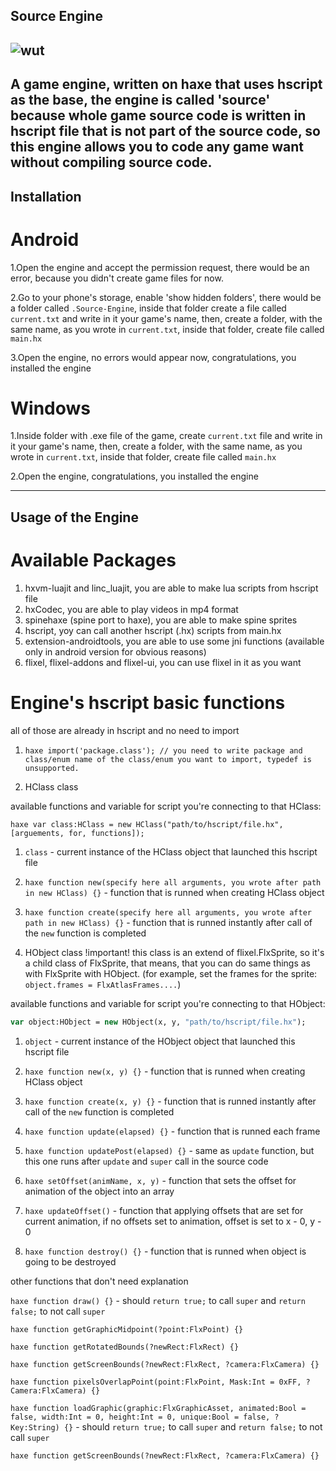 ## Source Engine
![wut](https://raw.githubusercontent.com/Sirox228/Source-Engine/master/icon.png)
---
A game engine, written on haxe that uses hscript as the base, the engine is called 'source' because whole game source code is written in hscript file that is not part of the source code, so this engine allows you to code any game want without compiling source code.
---
## Installation
# Android
1.Open the engine and accept the permission request, there would be an error, because you didn't create game files for now.

2.Go to your phone's storage, enable 'show hidden folders', there would be a folder called ```.Source-Engine```, inside that folder create a file called ```current.txt``` and write in it your game's name, then, create a folder, with the same name, as you wrote in ```current.txt```, inside that folder, create file called ```main.hx```

3.Open the engine, no errors would appear now, congratulations, you installed the engine

# Windows

1.Inside folder with .exe file of the game, create ```current.txt``` file and write in it your game's name, then, create a folder, with the same name, as you wrote in ```current.txt```, inside that folder, create file called ```main.hx```

2.Open the engine, congratulations, you installed the engine

---
## Usage of the Engine
# Available Packages
1. hxvm-luajit and linc_luajit, you are able to make lua scripts from hscript file
2. hxCodec, you are able to play videos in mp4 format
3. spinehaxe (spine port to haxe), you are able to make spine sprites
3. hscript, yoy can call another hscript (.hx) scripts from main.hx
4. extension-androidtools, you are able to use some jni functions (available only in android version for obvious reasons)
5. flixel, flixel-addons and flixel-ui, you can use flixel in it as you want

# Engine's hscript basic functions
all of those are already in hscript and no need to import

1. ```haxe import('package.class'); // you need to write package and class/enum name of the class/enum you want to import, typedef is unsupported.```

2. HClass class

available functions and variable for script you're connecting to that HClass:

```haxe var class:HClass = new HClass("path/to/hscript/file.hx", [arguements, for, functions]);```

1. ```class``` - current instance of the HClass object that launched this hscript file

2. ```haxe function new(specify here all arguments, you wrote after path in new HClass) {}``` - function that is runned when creating HClass object

3. ```haxe function create(specify here all arguments, you wrote after path in new HClass) {}``` - function that is runned instantly after call of the ```new``` function is completed

3. HObject class 
!important! this class is an extend of flixel.FlxSprite, so it's a child class of FlxSprite,
that means, that you can do same things as with FlxSprite with HObject.
(for example, set the frames for the sprite: ```object.frames = FlxAtlasFrames....```)

available functions and variable for script you're connecting to that HObject:

```haxe
var object:HObject = new HObject(x, y, "path/to/hscript/file.hx");
```

1. ```object``` - current instance of the HObject object that launched this hscript file

2. ```haxe function new(x, y) {}``` - function that is runned when creating HClass object

3. ```haxe function create(x, y) {}``` - function that is runned instantly after call of the ```new``` function is completed

4. ```haxe function update(elapsed) {}``` - function that is runned each frame

5. ```haxe function updatePost(elapsed) {}``` - same as ```update``` function, but this one runs after ```update``` and ```super``` call in the source code

6. ```haxe setOffset(animName, x, y)``` - function that sets the offset for animation of the object into an array

7. ```haxe updateOffset()``` - function that applying offsets that are set for current animation, if no offsets set to animation, offset is set to x - 0, y - 0

4. ```haxe function destroy() {}``` - function that is runned when object is going to be destroyed

other functions that don't need explanation

```haxe function draw() {}``` - should ```return true;``` to call ```super``` and ```return false;``` to not call ```super```

```haxe function getGraphicMidpoint(?point:FlxPoint) {}```

```haxe function getRotatedBounds(?newRect:FlxRect) {}```

```haxe function getScreenBounds(?newRect:FlxRect, ?camera:FlxCamera) {}```

```haxe function pixelsOverlapPoint(point:FlxPoint, Mask:Int = 0xFF, ?Camera:FlxCamera) {}```

```haxe function loadGraphic(graphic:FlxGraphicAsset, animated:Bool = false, width:Int = 0, height:Int = 0, unique:Bool = false, ?Key:String) {}```  - should ```return true;``` to call ```super``` and ```return false;``` to not call ```super```

```haxe function getScreenBounds(?newRect:FlxRect, ?camera:FlxCamera) {}```

